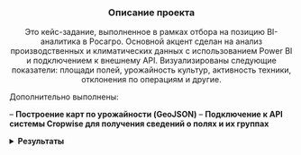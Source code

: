 <h3 align="center">Описание проекта</h3>
<p align="center">
Это кейс-задание, выполненное в рамках отбора на позицию BI-аналитика в Росагро. Основной акцент сделан на анализ производственных и климатических данных с использованием Power BI и подключением к внешнему API.
Визуализированы следующие показатели:
площади полей, урожайность культур, активность техники, отклонения по операциям и другие.

Дополнительно выполнены:

– **Построение карт по урожайности (GeoJSON)**
– **Подключение к API системы Cropwise для получения сведений о полях и их группах**
  
</p>

<details>

<summary><strong>Результаты</strong></summary>
